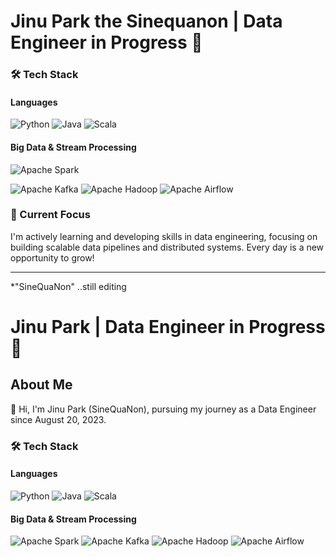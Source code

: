 # Jinu Park the Sinequanon | Data Engineer in Progress 🚀

### 🛠 Tech Stack

#### Languages
![Python](https://img.shields.io/badge/Python-3776AB?style=for-the-badge&logo=python&logoColor=white)
![Java](https://img.shields.io/badge/Java-ED8B00?style=for-the-badge&logo=oracle&logoColor=white)
![Scala](https://img.shields.io/badge/Scala-DC322F?style=for-the-badge&logo=scala&logoColor=white)

#### Big Data & Stream Processing
![Apache Spark](https://img.shields.io/badge/Apache%20Spark-E25A1C?style=for-the-badge&logo=apache%20spark&logoColor=white)

![Apache Kafka](https://img.shields.io/badge/Apache%20Kafka-231F20?style=for-the-badge&logo=apache%20kafka&logoColor=white)
![Apache Hadoop](https://img.shields.io/badge/Apache%20Hadoop-66CCFF?style=for-the-badge&logo=apache%20hadoop&logoColor=black)
![Apache Airflow](https://img.shields.io/badge/Apache%20Airflow-017CEE?style=for-the-badge&logo=apache%20airflow&logoColor=white)

### 🌱 Current Focus
I'm actively learning and developing skills in data engineering, focusing on building scalable data pipelines and distributed systems. Every day is a new opportunity to grow!

---
*"SineQuaNon" ..still editing

# Jinu Park | Data Engineer in Progress 🚀

## About Me
👋 Hi, I'm Jinu Park (SineQuaNon), pursuing my journey as a Data Engineer since August 20, 2023.

### 🛠 Tech Stack

#### Languages
![Python](https://img.shields.io/badge/Python-black?style=flat&logo=python)
![Java](https://img.shields.io/badge/Java-black?style=flat&logo=oracle)
![Scala](https://img.shields.io/badge/Scala-black?style=flat&logo=scala)

#### Big Data & Stream Processing
![Apache Spark](https://img.shields.io/badge/Spark-black?style=flat&logo=apache%20spark)
![Apache Kafka](https://img.shields.io/badge/Kafka-black?style=flat&logo=apache%20kafka)
![Apache Hadoop](https://img.shields.io/badge/Hadoop-black?style=flat&logo=apache%20hadoop)
![Apache Airflow](https://img.shields.io/badge/Airflow-black?style=flat&logo=apache%20airflow)
